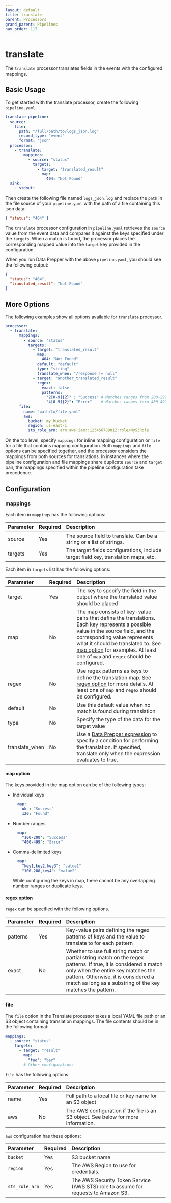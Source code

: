 ```yaml
---
layout: default
title: translate
parent: Processors
grand_parent: Pipelines
nav_order: 117
---
```


# translate

The `translate` processor translates fields in the events with the configured mappings.

## Basic Usage

To get started with the translate processor, create the following `pipeline.yaml`.

```yaml
translate-pipeline:
  source:
    file:
      path: "/full/path/to/logs_json.log"
      record_type: "event"
      format: "json"
  processor:
    - translate:
        mappings:
          - source: "status"
            targets:
              - target: "translated_result"
                map:
                  404: "Not Found"
  sink:
    - stdout:
```

Then create the following file named `logs_json.log` and replace the `path` in the file source of your `pipeline.yaml` with the path of a file containing this json data:
```json
{ "status": "404" }
```

The `translate` processor configuration in `pipeline.yaml` retrieves the `source` value from the event data and compares it against the keys specified under the `targets`. 
When a match is found, the processor places the corresponding mapped value into the `target` key provided in the configuration.

When you run Data Prepper with the above `pipeline.yaml`, you should see the following output:
```json
{
  "status": "404",
  "translated_result": "Not Found"
}
```

## More Options

The following examples show all options available for `translate` processor.

```yaml
processor:
  - translate:
      mappings:
        - source: "status"
          targets:
            - target: "translated_result"
              map:
                404: "Not Found"
              default: "default"
              type: "string"
              translate_when: "/response != null"
            - target: "another_translated_result"
              regex:
                exact: false
                patterns:
                  "2[0-9]{2}" : "Success" # Matches ranges from 200-299
                  "4[0-9]{2}": "Error"    # Matches ranges form 400-499
      file: 
        name: "path/to/file.yaml"
        aws:
          bucket: my_bucket
          region: us-east-1
          sts_role_arn: arn:aws:iam::123456789012:role/MyS3Role
```

On the top level, specify `mappings` for inline mapping configuration or `file` for a file that contains mapping configuration. Both `mappings` and `file` options can be specified together, and the processor considers the mappings from both sources for translations. In instances where the pipeline configuration and file mappings share duplicate `source` and `target` pair, the mappings specified within the pipeline configuration take precedence.


## Configuration

### mappings

Each item in `mappings` has the following options:

| Parameter | Required | Description |
| :--- | :---  | :---  |
| source | Yes | The source field to translate. Can be a string or a list of strings. |
| targets | Yes | The target fields configurations, include target field key, translation maps, etc. |

Each item in `targets` list has the following options:

| Parameter | Required | Description |
| :--- | :---  | :---  |
| target | Yes | The key to specify the field in the output where the translated value should be placed |
| map | No | The map consists of key-value pairs that define the translations. Each key represents a possible value in the source field, and the corresponding value represents what it should be translated to. See [map option](#map-option) for examples. At least one of `map` and `regex` should be configured. |
| regex | No | Use regex patterns as keys to define the translation map. See [regex option](#regex-option) for more details. At least one of `map` and `regex` should be configured. |
| default | No | Use this default value when no match is found during translation |
| type | No | Specify the type of the data for the target value |
| translate_when | No | Use a [Data Prepper expression]({{site.url}}{{site.baseurl}}/data-prepper/pipelines/expression-syntax/) to specify a condition for performing the translation. If specified, translate only when the expression evaluates to true. |

#### map option
The keys provided in the map option can be of the following types:
* Individual keys
  ```yaml
    map:
      ok : "Success"
      120: "Found"
  ```
* Number ranges
  ```yaml
    map:
      "100-200": "Success"
      "400-499": "Error"
  ```
* Comma-delimited keys
  ```yaml
    map:
      "key1,key2,key3": "value1"
      "100-200,key4": "value2"
  ```

  While configuring the keys in map, there cannot be any overlapping number ranges or duplicate keys.

#### regex option
`regex` can be specified with the following options.

| Parameter | Required | Description |
| :--- | :---  | :---  |
| patterns | Yes | Key-value pairs defining the regex patterns of keys and the value to translate to for each pattern |
| exact | No | Whether to use full string match or partial string match on the regex patterns. If true, it is considered a match only when the entire key matches the pattern. Otherwise, it is considered a match as long as a substring of the key matches the pattern. |

### file

The `file` option in the Translate processor takes a local YAML file path or an S3 object containing translation mappings. The file contents should be in the following format:
```yaml
mappings:
  - source: "status"
    targets:
      - target: "result"
        map:
          "foo": "bar"
        # Other configurations
```

`file` has the following options:

| Parameter | Required | Description |
| :--- | :---  | :---  |
| name | Yes | Full path to a local file or key name for an S3 object |
| aws | No | The AWS configuration if the file is an S3 object. See below for more information. |

`aws` configuration has these options:

| Parameter | Required | Description |
| :--- | :---  | :---  |
| `bucket` | Yes | S3 bucket name |
| `region` | Yes | The AWS Region to use for credentials. |
| `sts_role_arn` | Yes | The AWS Security Token Service (AWS STS) role to assume for requests to Amazon S3. |
